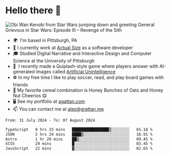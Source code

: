 <!--
**GameDog9988/GameDog9988** is a ✨ _special_ ✨ repository because its `README.md` (this file) appears on your GitHub profile.

Here are some ideas to get you started:

- 🔭 I’m currently working on ...
- 🌱 I’m currently learning ...
- 👯 I’m looking to collaborate on ...
- 🤔 I’m looking for help with ...
- 💬 Ask me about ...
- 📫 How to reach me: ...
- 😄 Pronouns: ...
- ⚡ Fun fact: ...
-->



Hello there 👋
==================================

![Obi Wan Kenobi from Star Wars jumping down and greeting General Grievous in Star Wars: Episode III – Revenge of the Sith](https://github.com/agrattan0820/agrattan0820/assets/51346343/689e56eb-29be-46a5-a079-28ea727b5f7e)


- 🌍  I'm based in Pittsburgh, PA
- 🔭  I currently work at [Actual Size](https://actualsize.com/) as a software developer
- 🎓  Studied Digital Narrative and Interactive Design and Computer Science at the University of Pittsburgh
- 👾  I recently made a Quiplash-style game where players answer with AI-generated images called [Artificial Unintelligence](https://github.com/agrattan0820/artificial-unintelligence)
- ⚽  In my free time I like to play soccer, read, and play board games with friends
- 🥣  My favorite cereal combination is Honey Bunches of Oats and Honey Nut Cheerios 😋
- 🖥️  See my portfolio at [agattan.com](http://agrattan.com/)
- 📫  You can contact me at [alex@grattan.me](mailto:alex@grattan.me)

<!--START_SECTION:waka-->

```txt
From: 31 July 2024 - To: 07 August 2024

TypeScript   9 hrs 15 mins   ████████████████▒░░░░░░░░   65.18 %
JSON         2 hrs 24 mins   ████▒░░░░░░░░░░░░░░░░░░░░   16.91 %
Astro        1 hr 20 mins    ██▒░░░░░░░░░░░░░░░░░░░░░░   09.45 %
SCSS         29 mins         █░░░░░░░░░░░░░░░░░░░░░░░░   03.45 %
JavaScript   22 mins         ▓░░░░░░░░░░░░░░░░░░░░░░░░   02.65 %
```

<!--END_SECTION:waka-->

